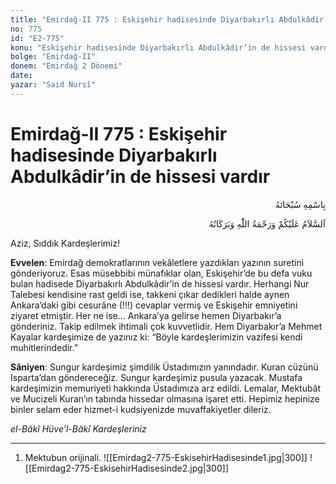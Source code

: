 ```yaml
---
title: "Emirdağ-II 775 : Eskişehir hadisesinde Diyarbakırlı Abdulkâdir’in de hissesi vardır"
no: 775
id: "E2-775"
konu: "Eskişehir hadisesinde Diyarbakırlı Abdulkâdir’in de hissesi vardır"
bolge: "Emirdağ-II"
donem: "Emirdağ 2 Dönemi"
date: 
yazar: "Said Nursî"
---
```


# Emirdağ-II 775 : Eskişehir hadisesinde Diyarbakırlı Abdulkâdir’in de hissesi vardır

<p class="arabic" dir="rtl" title="Meal: “Her türlü noksan sıfatlardan yüce olan Allah’ın adıyla.”">بِاسْمِهِ سُبْحَانَهُ</p>

<p class="arabic" dir="rtl" title="Meal: “Allah’ın selâmı, rahmeti ve bereketleri, üzerinize olsun.”">اَلسَّلاَمُ عَلَيْكُمْ وَرَحْمَةُ اللّٰهِ وَبَرَكَاتُهُ</p>

Aziz, Sıddık Kardeşlerimiz!

**Evvelen**: Emirdağ demokratlarının vekâletlere yazdıkları yazının suretini gönderiyoruz. Esas müsebbibi münafıklar olan, Eskişehir’de bu defa vuku bulan hadisede Diyarbakırlı Abdulkâdir’in de hissesi vardır. Herhangi Nur Talebesi kendisine rast geldi ise, takkeni çıkar dedikleri halde aynen Ankara’daki gibi cesurâne (!!!) cevaplar vermiş ve Eskişehir emniyetini ziyaret etmiştir. Her ne ise… Ankara’ya gelirse hemen Diyarbakır’a gönderiniz. Takip edilmek ihtimali çok kuvvetlidir. Hem Diyarbakır’a Mehmet Kayalar kardeşimize de yazınız ki: “Böyle kardeşlerimizin vazifesi kendi muhitlerindedir.”

**Sâniyen**: Sungur kardeşimiz şimdilik Üstadımızın yanındadır. Kuran cüzünü Isparta’dan göndereceğiz. Sungur kardeşimiz pusula yazacak. Mustafa kardeşimizin memuriyeti hakkında Üstadımıza arz edildi. Lemalar, Mektubât ve Mucizeli Kuran’ın tabında hissedar olmasına işaret etti. Hepimiz hepinize binler selam eder hizmet-i kudsiyenizde muvaffakiyetler dileriz.

*el-Bâkî Hüve’l-Bâkî*
*Kardeşleriniz*

***

1. Mektubun orijinali.
![[Emirdag2-775-EskisehirHadisesinde1.jpg|300]]
![[Emirdag2-775-EskisehirHadisesinde2.jpg|300]]

